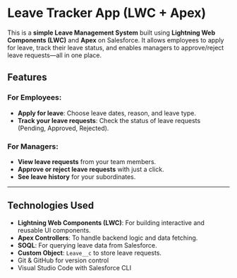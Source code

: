 #  Leave Tracker App (LWC + Apex)

This is a **simple Leave Management System** built using **Lightning Web Components (LWC)** and **Apex** on Salesforce. It allows employees to apply for leave, track their leave status, and enables managers to approve/reject leave requests—all in one place.

## Features

### For Employees:
- **Apply for leave**: Choose leave dates, reason, and leave type.
- **Track your leave requests**: Check the status of leave requests (Pending, Approved, Rejected).

### For Managers:
- **View leave requests** from your team members.
- **Approve or reject leave requests** with just a click.
- **See leave history** for your subordinates.

---

##  Technologies Used

- **Lightning Web Components (LWC)**: For building interactive and reusable UI components.
- **Apex Controllers**: To handle backend logic and data fetching.
- **SOQL**: For querying leave data from Salesforce.
- **Custom Object**: `Leave__c` to store leave requests.
- Git & GitHub  for version control
- Visual Studio Code with Salesforce CLI




